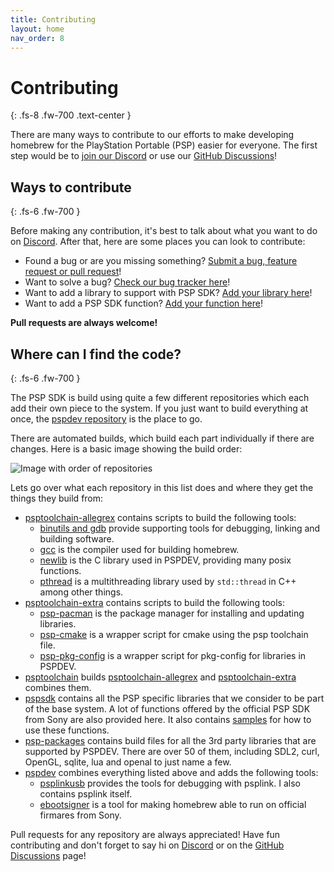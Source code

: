 ```yaml
---
title: Contributing
layout: home
nav_order: 8
---
```


# Contributing
{: .fs-8 .fw-700 .text-center }

There are many ways to contribute to our efforts to make developing homebrew for the PlayStation Portable (PSP) easier for everyone. The first step would be to [join our Discord](https://discord.gg/bePrj9W) or use our [GitHub Discussions](https://github.com/pspdev/pspdev/discussions)!

## Ways to contribute
{: .fs-6 .fw-700 }

Before making any contribution, it's best to talk about what you want to do on [Discord](https://discord.gg/bePrj9W). After that, here are some places you can look to contribute:

- Found a bug or are you missing something? [Submit a bug, feature request or pull request](https://github.com/pspdev/pspdev/issues/new)!
- Want to solve a bug? [Check our bug tracker here](https://github.com/issues?q=is%3Aopen+is%3Aissue+archived%3Afalse+user%3Apspdev+)!
- Want to add a library to support with PSP SDK? [Add your library here](https://github.com/pspdev/psp-packages/blob/master/CONTRIBUTING.md)!
- Want to add a PSP SDK function? [Add your function here](https://github.com/pspdev/pspsdk)!

**Pull requests are always welcome!**

## Where can I find the code?
{: .fs-6 .fw-700 }

The PSP SDK is build using quite a few different repositories which each add their own piece to the system. If you just want to build everything at once, the [pspdev repository](https://github.com/pspdev/pspdev) is the place to go.

There are automated builds, which build each part individually if there are changes. Here is a basic image showing the build order:

![Image with order of repositories](images/repos.png)

Lets go over what each repository in this list does and where they get the things they build from:

- [psptoolchain-allegrex](https://github.com/pspdev/psptoolchain-allegrex) contains scripts to build the following tools:
    - [binutils and gdb](https://github.com/pspdev/binutils-gdb) provide supporting tools for debugging, linking and building software.
    - [gcc](https://github.com/pspdev/gcc) is the compiler used for building homebrew.
    - [newlib](https://github.com/pspdev/newlib) is the C library used in PSPDEV, providing many posix functions.
    - [pthread](https://github.com/pspdev/pthread-embedded) is a multithreading library used by `std::thread` in C++ among other things.
- [psptoolchain-extra](https://github.com/pspdev/psptoolchain-extra) contains scripts to build the following tools:
    - [psp-pacman](https://github.com/pspdev/psp-pacman) is the package manager for installing and updating libraries.
    - [psp-cmake](https://github.com/pspdev/psptoolchain-extra/blob/main/patches/psp-cmake) is a wrapper script for cmake using the psp toolchain file.
    - [psp-pkg-config](https://github.com/pspdev/psptoolchain-extra/blob/main/patches/psp-pkg-config) is a wrapper script for pkg-config for libraries in PSPDEV.
- [psptoolchain](https://github.com/pspdev/psptoolchain) builds [psptoolchain-allegrex](https://github.com/pspdev/psptoolchain-allegrex) and [psptoolchain-extra](https://github.com/pspdev/psptoolchain-extra) combines them.
- [pspsdk](https://github.com/pspdev/pspsdk) contains all the PSP specific libraries that we consider to be part of the base system. A lot of functions offered by the official PSP SDK from Sony are also provided here. It also contains [samples](https://github.com/pspdev/pspsdk/tree/master/src/samples) for how to use these functions.
- [psp-packages](https://github.com/pspdev/psp-packages) contains build files for all the 3rd party libraries that are supported by PSPDEV. There are over 50 of them, including SDL2, curl, OpenGL, sqlite, lua and openal to just name a few.
- [pspdev](https://github.com/pspdev/pspdev) combines everything listed above and adds the following tools:
    - [psplinkusb](https://github.com/pspdev/psplinkusb) provides the tools for debugging with psplink. I also contains psplink itself.
    - [ebootsigner](https://github.com/pspdev/ebootsigner) is a tool for making homebrew able to run on official firmares from Sony.

Pull requests for any repository are always appreciated! Have fun contributing and don't forget to say hi on [Discord](https://discord.gg/bePrj9W) or on the [GitHub Discussions](https://github.com/pspdev/pspdev/discussions) page!
